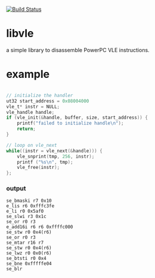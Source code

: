 [![Build Status](https://travis-ci.org/wargio/libvle.svg?branch=master)](https://travis-ci.org/wargio/libvle)

libvle
======

a simple library to disassemble PowerPC VLE instructions.

# example

```c

// initialize the handler
ut32 start_address = 0x08004000
vle_t* instr = NULL;
vle_handle handle;
if (vle_init(&handle, buffer, size, start_address)) {
	printf("failed to initialize handle\n");
	return;
}

// loop on vle_next
while((instr = vle_next(&handle))) {
	vle_snprint(tmp, 256, instr);
	printf ("%s\n", tmp);
	vle_free(instr);
};
```

### output

```
se_bmaski r7 0x10
e_lis r6 0xfffc3fe
e_li r0 0x5af0
se_slwi r3 0x1c
se_or r0 r3
e_add16i r6 r6 0xffffc000
se_stw r0 0x4(r6)
se_or r0 r3
se_mtar r16 r7
se_stw r0 0x4(r6)
se_lwz r0 0x0(r6)
se_btsti r0 0x4
se_bne 0xfffffe04
se_blr  

```
